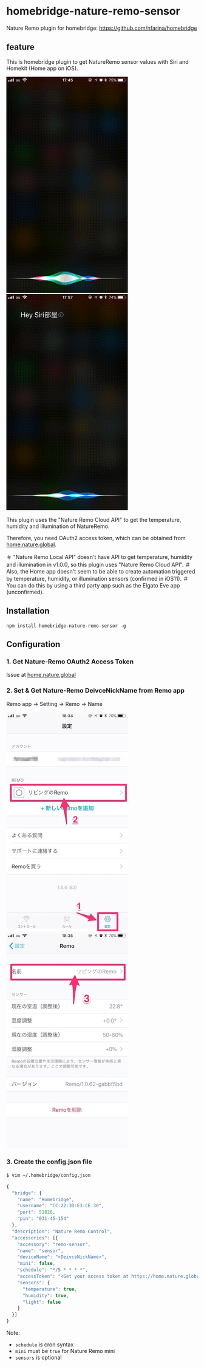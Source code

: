 # homebridge-nature-remo-sensor

Nature Remo plugin for homebridge: https://github.com/nfarina/homebridge

## feature

This is homebridge plugin to get NatureRemo sensor values with Siri and Homekit (Home app on iOS).

![temperature](./docs/temperature.gif)
![humidity](./docs/humidity.gif)


This plugin uses the "Nature Remo Cloud API" to get the temperature, humidity and illumination of NatureRemo.

Therefore, you need OAuth2 access token, which can be obtained from [home.nature.global](https://home.nature.global/).

＃ "Nature Remo Local API" doesn't have API to get temperature, humidity and illumination in v1.0.0, so this plugin uses "Nature Remo Cloud API".
＃ Also, the Home app doesn't seem to be able to create automation triggered by temperature, humidity, or illumination sensors (confirmed in iOS11).
＃ You can do this by using a third party app such as the Elgato Eve app (unconfirmed).


## Installation

```shell
npm install homebridge-nature-remo-sensor -g
```

## Configuration

### 1. Get Nature-Remo OAuth2 Access Token

Issue at [home.nature.global](https://home.nature.global/)

### 2. Set & Get Nature-Remo DeivceNickName from Remo app

Remo app → Setting → Remo → Name

![nickname1](./docs/nickname1.jpg)
![nickname2](./docs/nickname2.jpg)



### 3. Create the config.json file
```shell
$ vim ~/.homebridge/config.json
```

```js
{
  "bridge": {
    "name": "Homebridge",
    "username": "CC:22:3D:E3:CE:30",
    "port": 51826,
    "pin": "031-45-154"
  },
  "description": "Nature Remo Control",
  "accessories": [{
    "accessory": "remo-sensor",
    "name": "sensor",
    "deviceName": "<DeivceNickName>",
    "mini": false,
    "schedule": "*/5 * * * *",
    "accessToken": "<Get your access token at https://home.nature.global/>",
    "sensors": {
      "temperature": true,
      "humidity": true,
      "light": false
    }
  }]
}
```

Note:
* `schedule` is cron syntax
* `mini` must be `true` for Nature Remo mini
* `sensors` is optional
